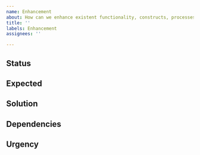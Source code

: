 ```yaml
---
name: Enhancement
about: How can we enhance existent functionality, constructs, processes etc.
title: ''
labels: Enhancement
assignees: ''

---
```


## Status

<!-- What is the current status? -->

## Expected

<!-- What is expected? -->

## Solution

<!-- Do you have a potential/suggested solution? Document more than one if possible. -->

## Dependencies

<!-- Does the solution have any team or design dependencies? -->

## Urgency

<!-- What is the urgency here and why? -->
